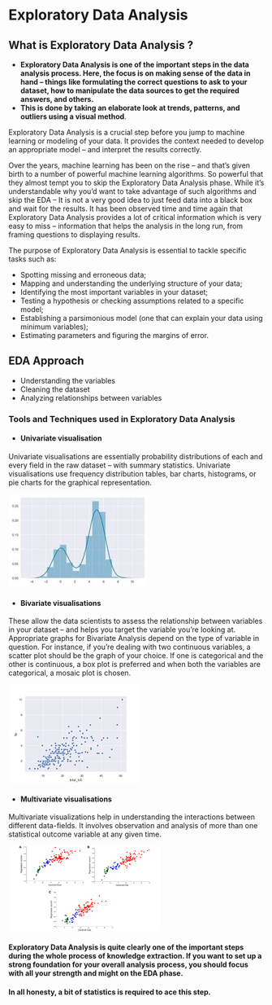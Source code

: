 # Exploratory Data Analysis 

## What is Exploratory Data Analysis ?

- **Exploratory Data Analysis is one of the important steps in the data analysis process. Here, the focus is on making sense of the data in hand – things like formulating the correct questions to ask to your dataset, how to manipulate the data sources to get the required answers, and others.** 
- **This is done by taking an elaborate look at trends, patterns, and outliers using a visual method**.


Exploratory Data Analysis is a crucial step before you jump to machine learning or modeling of your data. 
It provides the context needed to develop an appropriate model – and interpret the results correctly.


Over the years, machine learning has been on the rise – and that’s given birth to a number of powerful machine learning algorithms. 
So powerful that they almost tempt you to skip the Exploratory Data Analysis phase. 
While it’s understandable why you’d want to take advantage of such algorithms and skip the EDA – It is not a very good idea to just feed data into a black box and wait for the results. 
It has been observed time and time again that Exploratory Data Analysis provides a lot of critical information which is very easy to miss – information that helps the analysis in the long run, from framing questions to displaying results.


The purpose of Exploratory Data Analysis is essential to tackle specific tasks such as:

- Spotting missing and erroneous data;
- Mapping and understanding the underlying structure of your data;
- Identifying the most important variables in your dataset;
- Testing a hypothesis or checking assumptions related to a specific model;
- Establishing a parsimonious model (one that can explain your data using minimum variables);
- Estimating parameters and figuring the margins of error.



## EDA Approach
- Understanding the variables
- Cleaning the dataset
- Analyzing relationships between variables



### Tools and Techniques used in Exploratory Data Analysis
- #### Univariate visualisation
Univariate visualisations are essentially probability distributions of each and every field in the raw dataset – with summary statistics. 
Univariate visualisations use frequency distribution tables, bar charts, histograms, or pie charts for the graphical representation.

![](https://github.com/kanasepratik/test/blob/master/images/hist.jpg)



- #### Bivariate visualisations
These allow the data scientists to assess the relationship between variables in your dataset – and helps you target the variable you’re looking at. Appropriate graphs for Bivariate Analysis depend on the type of variable in question. For instance, if you’re dealing with two continuous variables, a scatter plot should be the graph of your choice. 
If one is categorical and the other is continuous, a box plot is preferred and when both the variables are categorical, a mosaic plot is chosen.

![](https://github.com/kanasepratik/test/blob/master/images/bivariate.png)



- #### Multivariate visualisations

Multivariate visualizations help in understanding the interactions between different data-fields. 
It involves observation and analysis of more than one statistical outcome variable at any given time.

![](https://github.com/kanasepratik/test/blob/master/images/multi.png)


#### Exploratory Data Analysis is quite clearly one of the important steps during the whole process of knowledge extraction. If you want to set up a strong foundation for your overall analysis process, you should focus with all your strength and might on the EDA phase. 
#### In all honesty, a bit of statistics is required to ace this step.







